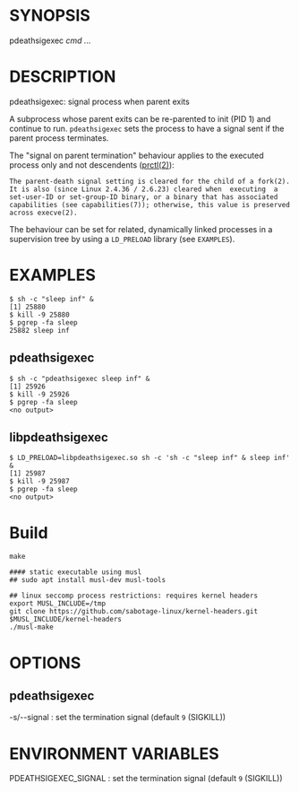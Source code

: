 # SYNOPSIS

pdeathsigexec *cmd* *...*

# DESCRIPTION

pdeathsigexec: signal process when parent exits

A subprocess whose parent exits can be re-parented to init (PID 1) and
continue to run. `pdeathsigexec` sets the process to have a signal sent
if the parent process terminates.

The "signal on parent termination" behaviour applies
to the executed process only and not descendents
([prctl(2)](https://man7.org/linux/man-pages/man2/prctl.2.html)):

```
The parent-death signal setting is cleared for the child of a fork(2).
It is also (since Linux 2.4.36 / 2.6.23) cleared when  executing  a
set-user-ID or set-group-ID binary, or a binary that has associated
capabilities (see capabilities(7)); otherwise, this value is preserved
across execve(2).
```

The behaviour can be set for related, dynamically linked processes in
a supervision tree by using a `LD_PRELOAD` library (see `EXAMPLES`).

# EXAMPLES

```
$ sh -c "sleep inf" &
[1] 25880
$ kill -9 25880
$ pgrep -fa sleep
25882 sleep inf
```

## pdeathsigexec

```
$ sh -c "pdeathsigexec sleep inf" &
[1] 25926
$ kill -9 25926
$ pgrep -fa sleep
<no output>
```

## libpdeathsigexec

```
$ LD_PRELOAD=libpdeathsigexec.so sh -c 'sh -c "sleep inf" & sleep inf' &
[1] 25987
$ kill -9 25987
$ pgrep -fa sleep
<no output>
```

# Build

```
make

#### static executable using musl
## sudo apt install musl-dev musl-tools

## linux seccomp process restrictions: requires kernel headers
export MUSL_INCLUDE=/tmp
git clone https://github.com/sabotage-linux/kernel-headers.git $MUSL_INCLUDE/kernel-headers
./musl-make
```

# OPTIONS

## pdeathsigexec

-s/--signal
: set the termination signal (default `9` (SIGKILL))

# ENVIRONMENT VARIABLES

PDEATHSIGEXEC_SIGNAL
: set the termination signal (default `9` (SIGKILL))
